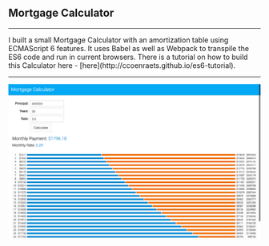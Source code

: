 ## Mortgage Calculator
<hr>
I built a small Mortgage Calculator with an amortization table using ECMAScript 6 features.
It uses Babel as well as Webpack to transpile the ES6 code and run in current browsers.
There is a tutorial on how to build this Calculator here - [here](http://ccoenraets.github.io/es6-tutorial).
<hr>

![Alt text](/img.png?raw=true "Screen Capture")
